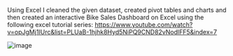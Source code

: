 Using Excel I cleaned the given dataset, created pivot tables and charts and then created an interactive Bike Sales Dashboard on Excel using the following excel tutorial series: https://www.youtube.com/watch?v=opJgMj1IUrc&list=PLUaB-1hjhk8Hyd5NiPQ9CND82vNodlFF5&index=7

![image](https://github.com/HimashaK/Excel_Project/assets/90633056/c45c0f98-2e1b-4219-b7c5-f7bc43267457)
